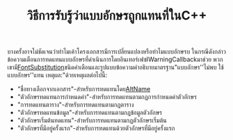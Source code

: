 ﻿---
title: วิธีการรับรู้ว่าแบบอักษรถูกแทนที่ในC++
second_title: Aspose.WordsสำหรับC++
articleTitle: วิธีการรับรู้ว่าตัวอักษรที่ถูกแทนที่
linktitle: วิธีการรับรู้ว่าตัวอักษรที่ถูกแทนที่
description: "หากคุณไม่แน่ใจว่าทำไมเค้าโครงของเอกสารจึงมีการเปลี่ยนแปลงหรือเหตุผลที่แบบอัก."
type: docs
weight: 13
url: /th/cpp/how-to-recognize-that-the-font-was-replaced/
---

บางครั้งอาจไม่ชัดเจนว่าทำไมเค้าโครงเอกสารมีการเปลี่ยนแปลงหรือทำไมแบบอักษรบ ในกรณีดังกล่าวข้อความเตือนการทดแทนแบบอักษรที่ดำเนินการโดยอินเทอร์เฟซIWarningCallbackมาช่วย พวกเขามี[FontSubstitution](https://reference.aspose.com/words/cpp/aspose.words/warningtype/)ชนิดคำเตือนและรูปแบบข้อความคำอธิบายมาตรฐาน"แบบอักษร'<OriginalFont>'ไม่พบ ใช้แบบอักษร'<SubstitutionFont>'แทน เหตุผล:<Reason>"ด้วยเหตุผลต่อไปนี้:

- "ชื่อทางเลือกจากเอกสาร"-สำหรับการทดแทนโดย[AltName](https://reference.aspose.com/words/cpp/aspose.words.fonts/fontinfo/get_altname/)
- "ตัวอักษรทดแทนการกำหนดค่า"-สำหรับการทดแทนตามกฎการกำหนดค่าตัวอักษร
- "การทดแทนตาราง"-สำหรับการทดแทนตามกฎตาราง
- "ตัวอักษรทดแทนข้อมูล"-สำหรับการทดแทนตามกฎข้อมูลตัวอักษร
- "ตัวอักษรเริ่มต้นทดแทน"-สำหรับการทดแทนตามกฎตัวอักษรเริ่มต้น
- "ตัวอักษรที่มีอยู่ครั้งแรก"-สำหรับการทดแทนด้วยตัวอักษรที่มีอยู่ครั้งแรก
